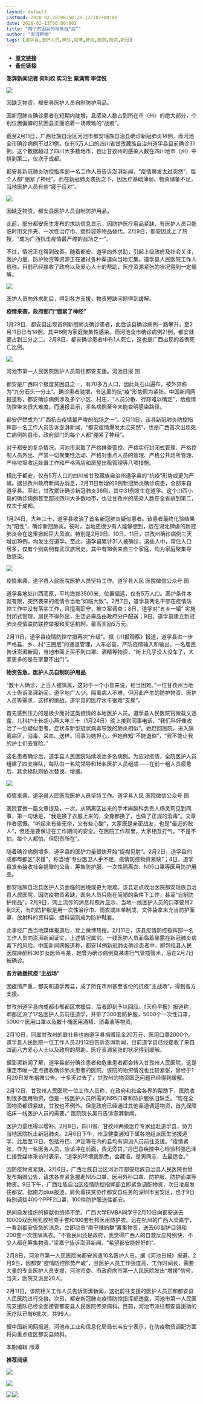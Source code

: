 ```yaml
---
layout: default
Lastmod: 2020-02-28T08:50:28.122107+00:00
date: 2020-02-13T00:00:00Z
title: "两个贫困县的艰难战“疫”"
author: "澎湃新闻"
tags: [道孚县,医护人员,确诊,疫情,肺炎,医院,物资,新冠]
---
```


* [**原文链接**](http://mp.weixin.qq.com/s?__biz=MjM5MzI5NTU3MQ==&mid=2651581578&idx=2&sn=406bd39f2c6018ae07efbecdb018a14a&chksm=bd6671368a11f820922f531650d4c819a7362133ffd681fef89e616eb849744f1a9a15ccdc59#rd)
* [**备份链接**](http://archive.today/qS38r)


**澎湃新闻记者 何利权 实习生 粟满莺 李佳悦**

![](/images/post/4eab7e599ad9028f17b032ae523718f3.jpg)

因缺乏物资，都安县医护人员自制防护用品。

  
因新冠肺炎确诊患者在短期内陡增，且感染人数占到所在市（州）的绝大部分，个别位置偏僻的贫困县正面临着一场艰难的“战疫”。

  
截至2月11日，广西壮族自治区河池市都安瑶族自治县确诊新冠肺炎14例，而河池全市确诊病例不过21例。仅有5万人口的四川省甘孜藏族自治州道孚县目前确诊31例，这个数据超过了四川大多数地市，也让甘孜州的感染人数在四川地市（州）中排到第二，仅次于成都。

都安县新冠肺炎防控指挥部一名工作人员告诉澎湃新闻，“疫情爆发太过突然”，每个人都“绷紧了神经”。而在新冠肺炎袭扰之下，因医疗基础薄弱、物资储备不足，当地医护人员有些“疲于应对”。

![](/images/post/a621f45293fb23bbabc7a4be662ee05d.jpg)

因缺乏物资，都安县医护人员自制防护用品。

  
此前，部分都安医生发布的求助信息显示，因防护医疗用品紧缺，有医护人员只能临时用文件夹、一次性治疗巾、塑料袋等物品替代。2月9日，都安因此上了热搜，“成为广西抗击疫情最严峻的战场之一”。

不过，情况正在得到改善。随着都安、道孚向外求助，引起上级政府及社会关注，医护力量、防护物资等资源正在通过各种渠道向当地汇集。道孚县人民医院工作人员称，目前已经接收了政府以及爱心人士的帮助，医疗资源紧张的状况得到一定缓解。

![](/images/post/684213dc31973835b2da0a2988b32ad3.jpg)

医护人员向外求助后，得到各方支援，物资短缺问题得到缓解。

  
**疫情来袭，政府部门“绷紧了神经”**

1月29日，都安县出现首例新冠肺炎确诊患者，此后该县确诊病例一路攀升，至2月11日已有14例，其中6例为家庭聚集性感染。而河池全市确诊病例21例，都安就要占到三分之二。2月8日，都安确诊患者中有1人死亡，这也是广西出现的首例死亡比例。  

![](/images/post/e22c90ceb554d19bda9d7a4a8bc3b537.jpg)

河池市第一人民医院医护人员前往都安支援。河池日报 图

  
都安是广西四个极度贫困县之一，有70多万人口，因此处石山遍布，被外界称为“九分石头一分土”。确诊患者陡增，令这里的抗“疫”形势颇为紧张。中国新闻网报道称，都安确诊病例涉及多个小区、村庄，“人员分散、行踪难以确定”，给疫情防控带来很大难度。而通报显示，多名病例至今未能查明感染路径。

  
都安俨然成为“广西抗击疫情最严峻的战场之一”。2月11日，该县新冠肺炎防控指挥部一名工作人员告诉澎湃新闻，“都安疫情爆发太过突然”，也是广西首次出现死亡病例的县市，政府部门的每个人都“绷紧了神经”。

  
对于都安的复杂情况，河池市采取了严格排查管控、严格实行封闭式管理、严格控制人员外出、严禁一切聚集性活动、严格对重点人员的管理、严格公共场所管理、严格垃圾收运处置工作和严格酒店和房屋出租管理等八项措施。

  
相比于都安，仅有5万人口的四川省甘孜藏族自治州道孚县的“抗疫”形势或更为严峻。据甘孜州政府新闻办消息，2月11日新增的9例新冠肺炎确诊病患，全部来自道孚县。至此，甘孜累计确诊新冠肺炎36例，其中31例发生在道孚。这个川西小县的确诊病例甚至超过四川大多数地市，也让甘孜州的感染人数在全省排到第二，仅次于成都。

1月24日，大年三十，道孚县收治了首名新冠肺炎疑似患者。该患者最终化验结果为“阳性”，确诊新冠肺炎。彼时，当地还很少有人能够想到，远在湖北肆虐的新冠肺炎会在这里掀起巨大风波。特别是2月9日、10日、11日，甘孜州确诊病例三天增加19例，均发生在道孚。至此，道孚县累计31人被确诊，这些人中，常住人口居多，仅有个别病例有武汉旅居史。其中有18例来自三个家庭，均为家庭聚集导致感染。

![](/images/post/7a18e49214ee4efc435f8e83783d534b.jpg)

疫情来袭，道孚县人民医院医护人员坚持工作。道孚县人民 医院微信公众号 图

  
道孚县地处川西高原，平均海拔3500米，位置偏远，仅有5万人口。医护条件本就有限，突然袭来的疫情令当地“如临大敌”。2月7日，道孚县两名干部在疫情防控工作中没有落实工作，且擅离职守，被立案调查；8日，道孚对“五乡一镇” 实施封闭式管理，居民不得外出，生活必需品由政府分户配送；9日，道孚县建立新冠肺炎疫情联防联控举报和奖惩机制，最高奖励5万元。

  
2月11日，道孚县疫情防控举措再次“升级”。据《川报观察》报道，道孚县进一步严格县、乡、村“三圈层”的通道管理，人车必查，严防疫情输入和输出。一名居民告诉澎湃新闻，当地市面上买不到口罩、酒精等物资，“街上几乎没人没车了，大家更多的是在家里不出门”。

  
**物资告急，医护人员自制防护用品**

“数十人确诊，上百人被隔离，这对于一个小县来说，相当困难。”一位甘孜州当地人士告诉澎湃新闻，道孚地广人少，隔离病人不难，但因此产生的防护物资、医护人员等需求，这样的挑战，道孚县的医疗水平很难“支撑”。

  
首先感到压力的是极少面对这类疫情的本地医护人员。道孚县人民医院官微载文透露，儿科护士长胡小燕大年三十（1月24日）晚上接到同事电话，“我们科好像收治了一位疑似患者，症状与新型冠状病毒导致的肺炎相似”。她赶回医院，进入隔离病区，消毒、采血、送样。同事为她担心，但她自知“不能退缩”，“我不能让我的护士们去冒险。”

这名患者确诊后，道孚县人民医院陆续收治多名病例。为应对疫情，全院医护人员组建了四支梯队，每队由一名院领导和16名医护人员组成——在前一组人员疲惫后，其余梯队则依次替换、增援。

![](/images/post/02b7518c0621fc734ed2e202e6d05cde.jpg)

疫情来袭，道孚县人民医院医护人员坚持工作。道孚县人民 医院微信公众号 图

  
医院官微一篇文章提及，一次，从隔离区出来的手术麻醉科负责人杨灵莉见到同事，第一句话是，“我是换了衣服上来的，全身都换了，也做了正规的消毒”。文章作者感慨，“听起来有些无奈，又有些心酸”，大家既是亲密战友，也是“最近的敌人”，但还是要保证在工作期间的安全。在医院工作群里，大家相互打气，“不是不怕，每个人都怕，但职责所在”。

  
随着确诊病例增多，道孚县的医护力量很快开始“捉襟见肘”。2月2日，道孚县向成都郫都区“求援”，称当地“专业医卫人手不足，疫情防控物资紧缺”；4日，道孚县发布接收社会捐赠的公告，筹集防护服、一次性隔离衣、N95口罩等医用防护用品。

都安瑶族自治县医护人员面临的困境或更为艰难。该县定点收治医院都安瑶族自治县人民医院，因防疫物资紧缺，医务人员只能在简陋的条件下工作，甚至“自制防护用品”。2月9日，网上流传的消息和照片显示，当地一线医护人员的口罩要用2到3天，有的防护服是用一次性治疗巾、雨衣或床单制成，文件袋拿来充当防护面罩，放射科的资料袋、塑料袋则成为防护鞋套。

此事经广西当地媒体报道后，登上微博热搜。2月11日，该县疫情防控指挥部一名工作人员向澎湃新闻证实，上述情况属实。一线医护人员面临着暴露在新冠肺炎病毒下的风险。中国新闻网报道称，都安14例新冠肺炎确诊患者中，即包括县人民医院麻醉科36岁女医师韦某，她曾为确诊病例莫某进行气管插管术，后在2月7日被确诊。

  
**各方驰援抗疫“主战场”** 

  
因疫情严重，都安和道孚两县，成了所在市州甚至省份的抗疫“主战场”，得到各方支援。

  
甘孜州道孚县向成都市郫都区求援后，后者即刻予以回应。《天府早报》报道称，郫都区派了17名医护人员前往道孚，并带了300套防护服，5000个一次性口罩，5000个医用口罩以及数十桶医用酒精、消毒液等物资。

  
2月10日，同属甘孜州的联社县也向道孚县捐赠现金20万元、医用口罩2000个。道孚县人民医院一位工作人员2月12日告诉澎湃新闻，目前道孚县已经接收了来自四面八方爱心人士以及政府的帮助，医疗资源紧张的状况得到缓解。

  
据澎湃新闻了解，道孚县部分确诊患者和危重患者都会转入甘孜州人民医院，这是康定市唯一定点接收确诊肺炎患者的医院。该院的物资情况也比较紧张，曾经于1月29日发布捐赠公告。十多天过去了，甘孜州的物资匮乏问题已经得到缓解。

  
2月12日，甘孜州人民医院一位工作人员称，在政府和社会各界的帮助下，医院收到很多医用物资，但是一线医护人员所需的N95口罩和防护服依旧缺乏。“现在全国物资都很紧缺，甘孜也不例外。但是政府已经通过其他渠道调运物资，首先保障临床一线医护人员的需要。” 医院院长吴丹告诉澎湃新闻。

  
医护力量也得以增补。2月8日，四川省、甘孜州两级医疗专家组赴道孚县，协力当地医院抗击新冠肺炎。2月6日下午，州卫健委通知下属各地组派医生驰援道孚，此后至12日，包括丹巴、泸定等在内的县均有调派人员前往支援。“疫情紧张，作为一名医务人员，应该冲在前面，责无旁贷。”丹巴县疾控中心检验科强巴泽仁接受媒体采访时表示，“道孚的环境我熟悉，会藏语，是男同志，去最适合。” 

  
因防疫物资紧缺，2月6日，广西壮族自治区河池市都安瑶族自治县人民医院也曾发布捐赠公告，请求各界紧急援助N95口罩、医用外科口罩、防护服、防护面罩等物资。9日下午，广西壮族自治区疫情防控指挥部立即紧急调配物资，次日凌晨发往都安。据南方plus报道，肩负着扶贫协作都安县任务的深圳市宝安区，也于9日特别调拔400个PPF2口罩，100件防护服送往都安。

  
民间自发组织的捐献也络绎不绝。广西大学EMBA同学于2月10日向都安送去10000双医用乳胶检查手套和100套杜邦医用防护衣。远在杭州的广西人梁嘉宁，一看到都安告急的消息，立即动员“南宁辣妈群”筹集物资，送去60副护目镜和200套一次性隔离衣。“不管民间还是政府，我觉得广西人的自救反应特别快，不少人都在筹集物资。”梁嘉宁告诉澎湃新闻，“希望都安能好好的”。

  
2月8日，河池市第一人民医院向都安派遣10名医护人员。据《河池日报》报道，2月9日，因都安“疫情防控形势严峻”，且医护人员工作强度高、工作时间长，需要大量的专业医护人员支援，河池市委、市政府向市第一人民医院发出“增援”信号，当天，医院又派出20人。

  
2月11日，该院相关工作人员告诉澎湃新闻，这批前往支援的医护人员正和都安县人民医院进行交接。次日，都安新冠肺炎疫情防控指挥部透露，河池市第一人民医院支援队已经全面接管都安县人民医院传染病科。目前，河池市派往都安县援助的医疗队已有6批次，共99人。

  
据中国新闻网报道，河池市工业和信息化局局长韦安宁表示，在防疫物资调配方面将向重点疫区都安县倾斜。

本期编辑 邢潭  

**推荐阅读**

[![](/images/post/65c5c2be42482f1d7439c715bea9218c.jpg)](http://mp.weixin.qq.com/s?__biz=MjM5MzI5NTU3MQ==&mid=2651581366&idx=1&sn=c530e7b9f67d0752b8ba5883493c6cd3&chksm=bd66760a8a11ff1cf31bfd533425b24cbef9f8ce43830f2e5087bd4954d97311adeb3f9e4791&scene=21#wechat_redirect)

[![](/images/post/a7247c4a22145cf6975e45101e173979.jpg)](http://mp.weixin.qq.com/s?__biz=MjM5MzI5NTU3MQ==&mid=2651576152&idx=3&sn=529216a17e15837b35fc7a983f7f0108&chksm=bd664ae48a11c3f28a9dd3fe571511b5350b6e05d8d584b97b70e6e20f6ea992fa7ad9d8a8f7&scene=21#wechat_redirect)

[![](/images/post/fb7c79e4de8958a5845b7b2bb8323953.jpg)](http://mp.weixin.qq.com/s?__biz=MjM5MzI5NTU3MQ==&mid=2651569003&idx=2&sn=dce2cf8d15a65d6cbe53416ed734e7d4&chksm=bd6626d78a11afc18cc3605cf9be790c0318191b2a58958b3f4d53a35dde3c5b9bfd86c48db9&scene=21#wechat_redirect)![](/images/post/faa036129172f4ba4cb775ad946d1eff.jpg)

